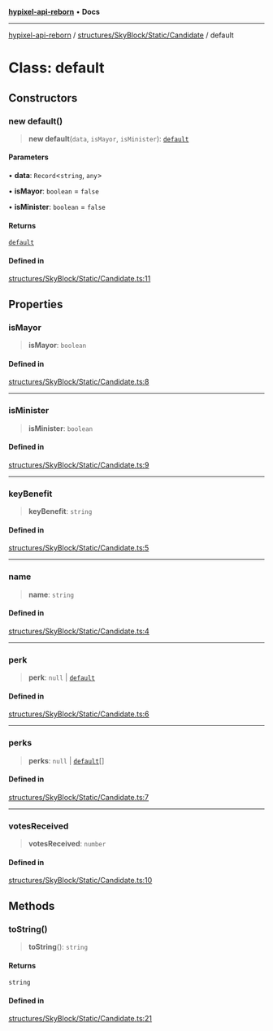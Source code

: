 [**hypixel-api-reborn**](../../../../../README.md) • **Docs**

***

[hypixel-api-reborn](../../../../../modules.md) / [structures/SkyBlock/Static/Candidate](../README.md) / default

# Class: default

## Constructors

### new default()

> **new default**(`data`, `isMayor`, `isMinister`): [`default`](default.md)

#### Parameters

• **data**: `Record`\<`string`, `any`\>

• **isMayor**: `boolean` = `false`

• **isMinister**: `boolean` = `false`

#### Returns

[`default`](default.md)

#### Defined in

[structures/SkyBlock/Static/Candidate.ts:11](https://github.com/Kathund/REBORN-docs-TEST/blob/226e7f6a62bb6bca87ef0828ac84e9098d59f860/src/structures/SkyBlock/Static/Candidate.ts#L11)

## Properties

### isMayor

> **isMayor**: `boolean`

#### Defined in

[structures/SkyBlock/Static/Candidate.ts:8](https://github.com/Kathund/REBORN-docs-TEST/blob/226e7f6a62bb6bca87ef0828ac84e9098d59f860/src/structures/SkyBlock/Static/Candidate.ts#L8)

***

### isMinister

> **isMinister**: `boolean`

#### Defined in

[structures/SkyBlock/Static/Candidate.ts:9](https://github.com/Kathund/REBORN-docs-TEST/blob/226e7f6a62bb6bca87ef0828ac84e9098d59f860/src/structures/SkyBlock/Static/Candidate.ts#L9)

***

### keyBenefit

> **keyBenefit**: `string`

#### Defined in

[structures/SkyBlock/Static/Candidate.ts:5](https://github.com/Kathund/REBORN-docs-TEST/blob/226e7f6a62bb6bca87ef0828ac84e9098d59f860/src/structures/SkyBlock/Static/Candidate.ts#L5)

***

### name

> **name**: `string`

#### Defined in

[structures/SkyBlock/Static/Candidate.ts:4](https://github.com/Kathund/REBORN-docs-TEST/blob/226e7f6a62bb6bca87ef0828ac84e9098d59f860/src/structures/SkyBlock/Static/Candidate.ts#L4)

***

### perk

> **perk**: `null` \| [`default`](../../Perk/classes/default.md)

#### Defined in

[structures/SkyBlock/Static/Candidate.ts:6](https://github.com/Kathund/REBORN-docs-TEST/blob/226e7f6a62bb6bca87ef0828ac84e9098d59f860/src/structures/SkyBlock/Static/Candidate.ts#L6)

***

### perks

> **perks**: `null` \| [`default`](../../Perk/classes/default.md)[]

#### Defined in

[structures/SkyBlock/Static/Candidate.ts:7](https://github.com/Kathund/REBORN-docs-TEST/blob/226e7f6a62bb6bca87ef0828ac84e9098d59f860/src/structures/SkyBlock/Static/Candidate.ts#L7)

***

### votesReceived

> **votesReceived**: `number`

#### Defined in

[structures/SkyBlock/Static/Candidate.ts:10](https://github.com/Kathund/REBORN-docs-TEST/blob/226e7f6a62bb6bca87ef0828ac84e9098d59f860/src/structures/SkyBlock/Static/Candidate.ts#L10)

## Methods

### toString()

> **toString**(): `string`

#### Returns

`string`

#### Defined in

[structures/SkyBlock/Static/Candidate.ts:21](https://github.com/Kathund/REBORN-docs-TEST/blob/226e7f6a62bb6bca87ef0828ac84e9098d59f860/src/structures/SkyBlock/Static/Candidate.ts#L21)

